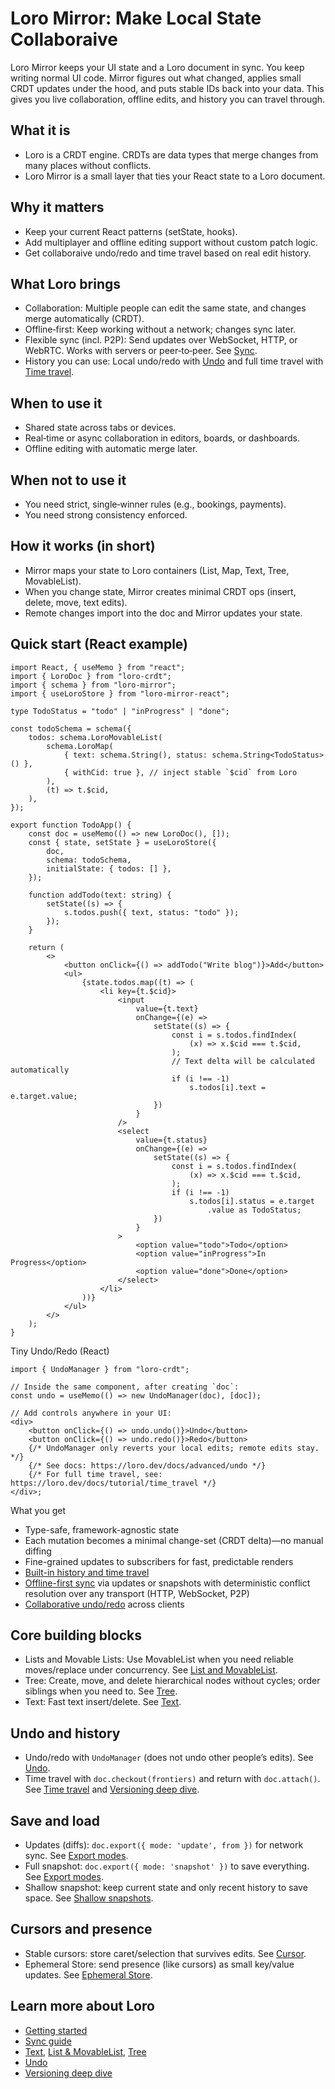 # Loro Mirror: Make Local State Collaboraive

Loro Mirror keeps your UI state and a Loro document in sync. You keep writing normal UI code. Mirror figures out what changed, applies small CRDT updates under the hood, and puts stable IDs back into your data. This gives you live collaboration, offline edits, and history you can travel through.

## What it is

- Loro is a CRDT engine. CRDTs are data types that merge changes from many places without conflicts.
- Loro Mirror is a small layer that ties your React state to a Loro document.

## Why it matters

- Keep your current React patterns (setState, hooks).
- Add multiplayer and offline editing support without custom patch logic.
- Get collaboraive undo/redo and time travel based on real edit history.

## What Loro brings

- Collaboration: Multiple people can edit the same state, and changes merge automatically (CRDT).
- Offline‑first: Keep working without a network; changes sync later.
- Flexible sync (incl. P2P): Send updates over WebSocket, HTTP, or WebRTC. Works with servers or peer‑to‑peer. See [Sync](https://loro.dev/docs/tutorial/sync).
- History you can use: Local undo/redo with [Undo](https://loro.dev/docs/advanced/undo) and full time travel with [Time travel](https://loro.dev/docs/tutorial/time_travel).

## When to use it

- Shared state across tabs or devices.
- Real‑time or async collaboration in editors, boards, or dashboards.
- Offline editing with automatic merge later.

## When not to use it

- You need strict, single‑winner rules (e.g., bookings, payments).
- You need strong consistency enforced.

## How it works (in short)

- Mirror maps your state to Loro containers (List, Map, Text, Tree, MovableList).
- When you change state, Mirror creates minimal CRDT ops (insert, delete, move, text edits).
- Remote changes import into the doc and Mirror updates your state.

## Quick start (React example)

```tsx
import React, { useMemo } from "react";
import { LoroDoc } from "loro-crdt";
import { schema } from "loro-mirror";
import { useLoroStore } from "loro-mirror-react";

type TodoStatus = "todo" | "inProgress" | "done";

const todoSchema = schema({
    todos: schema.LoroMovableList(
        schema.LoroMap(
            { text: schema.String(), status: schema.String<TodoStatus>() },
            { withCid: true }, // inject stable `$cid` from Loro
        ),
        (t) => t.$cid,
    ),
});

export function TodoApp() {
    const doc = useMemo(() => new LoroDoc(), []);
    const { state, setState } = useLoroStore({
        doc,
        schema: todoSchema,
        initialState: { todos: [] },
    });

    function addTodo(text: string) {
        setState((s) => {
            s.todos.push({ text, status: "todo" });
        });
    }

    return (
        <>
            <button onClick={() => addTodo("Write blog")}>Add</button>
            <ul>
                {state.todos.map((t) => (
                    <li key={t.$cid}>
                        <input
                            value={t.text}
                            onChange={(e) =>
                                setState((s) => {
                                    const i = s.todos.findIndex(
                                        (x) => x.$cid === t.$cid,
                                    );
                                    // Text delta will be calculated automatically
                                    if (i !== -1)
                                        s.todos[i].text = e.target.value;
                                })
                            }
                        />
                        <select
                            value={t.status}
                            onChange={(e) =>
                                setState((s) => {
                                    const i = s.todos.findIndex(
                                        (x) => x.$cid === t.$cid,
                                    );
                                    if (i !== -1)
                                        s.todos[i].status = e.target
                                            .value as TodoStatus;
                                })
                            }
                        >
                            <option value="todo">Todo</option>
                            <option value="inProgress">In Progress</option>
                            <option value="done">Done</option>
                        </select>
                    </li>
                ))}
            </ul>
        </>
    );
}
```

Tiny Undo/Redo (React)

```tsx
import { UndoManager } from "loro-crdt";

// Inside the same component, after creating `doc`:
const undo = useMemo(() => new UndoManager(doc), [doc]);

// Add controls anywhere in your UI:
<div>
    <button onClick={() => undo.undo()}>Undo</button>
    <button onClick={() => undo.redo()}>Redo</button>
    {/* UndoManager only reverts your local edits; remote edits stay. */}
    {/* See docs: https://loro.dev/docs/advanced/undo */}
    {/* For full time travel, see: https://loro.dev/docs/tutorial/time_travel */}
</div>;
```

What you get

- Type-safe, framework-agnostic state
- Each mutation becomes a minimal change-set (CRDT delta)—no manual diffing
- Fine-grained updates to subscribers for fast, predictable renders
- [Built-in history and time travel](https://loro.dev/docs/tutorial/time_travel)
- [Offline-first sync](https://loro.dev/docs/tutorial/sync) via updates or snapshots with deterministic conflict resolution over any transport (HTTP, WebSocket, P2P)
- [Collaborative undo/redo](https://loro.dev/docs/advanced/undo) across clients

## Core building blocks

- Lists and Movable Lists: Use MovableList when you need reliable moves/replace under concurrency. See [List and MovableList](https://loro.dev/docs/tutorial/list).
- Tree: Create, move, and delete hierarchical nodes without cycles; order siblings when you need to. See [Tree](https://loro.dev/docs/tutorial/tree).
- Text: Fast text insert/delete. See [Text](https://loro.dev/docs/tutorial/text).

## Undo and history

- Undo/redo with `UndoManager` (does not undo other people’s edits). See [Undo](https://loro.dev/docs/advanced/undo).
- Time travel with `doc.checkout(frontiers)` and return with `doc.attach()`. See [Time travel](https://loro.dev/docs/tutorial/time_travel) and [Versioning deep dive](https://loro.dev/docs/advanced/version_deep_dive).

## Save and load

- Updates (diffs): `doc.export({ mode: 'update', from })` for network sync. See [Export modes](https://loro.dev/docs/tutorial/encoding).
- Full snapshot: `doc.export({ mode: 'snapshot' })` to save everything. See [Export modes](https://loro.dev/docs/tutorial/encoding).
- Shallow snapshot: keep current state and only recent history to save space. See [Shallow snapshots](https://loro.dev/docs/concepts/shallow_snapshots).

## Cursors and presence

- Stable cursors: store caret/selection that survives edits. See [Cursor](https://loro.dev/docs/tutorial/cursor).
- Ephemeral Store: send presence (like cursors) as small key/value updates. See [Ephemeral Store](https://loro.dev/docs/tutorial/ephemeral).

## Learn more about Loro

- [Getting started](https://loro.dev/docs/tutorial/get_started)
- [Sync guide](https://loro.dev/docs/tutorial/sync)
- [Text](https://loro.dev/docs/tutorial/text), [List & MovableList](https://loro.dev/docs/tutorial/list), [Tree](https://loro.dev/docs/tutorial/tree)
- [Undo](https://loro.dev/docs/advanced/undo)
- [Versioning deep dive](https://loro.dev/docs/advanced/version_deep_dive)
